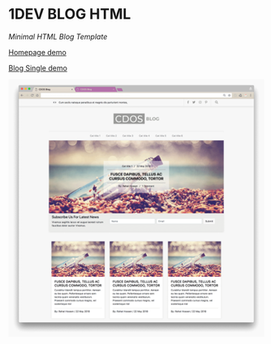 # 1DEV BLOG HTML

_*Minimal HTML Blog Template*_

<a target="_blank" href="https://rahat.me/demo/cdos-blog-html/">Homepage demo</a>

<a target="_blank" href="https://rahat.me/demo/cdos-blog-html/single.html">Blog Single demo</a>

![Home Page](screenshots/home-page.png)